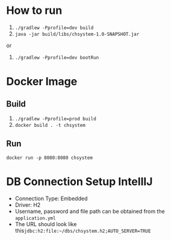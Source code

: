 # How to run

1. `./gradlew -Pprofile=dev build`
1. `java -jar build/libs/chsystem-1.0-SNAPSHOT.jar`

or

1. `./gradlew -Pprofile=dev bootRun`

# Docker Image

## Build

1. `./gradlew -Pprofile=prod build`
1. `docker build . -t chsystem`

## Run

`docker run -p 8080:8080 chsystem`

# DB Connection Setup IntellIJ

* Connection Type: Embedded
* Driver: H2
* Username, password and file path can be obtained from the `application.yml`
* The URL should look like this`jdbc:h2:file:~/dbs/chsystem.h2;AUTO_SERVER=TRUE`

